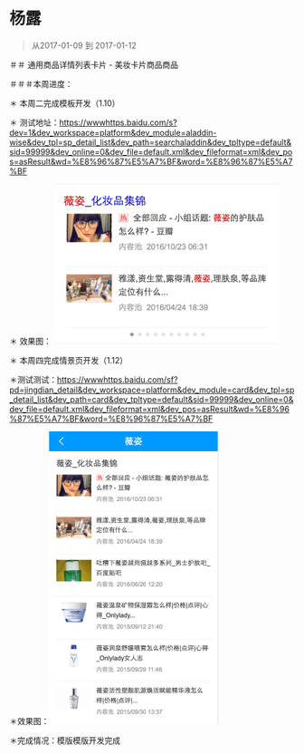 # 杨露

> 从2017-01-09 到 2017-01-12


＃＃ 通用商品详情列表卡片 - 美妆卡片商品商品

＃＃＃本周进度：

 ＊ 本周二完成模板开发（1.10）
 
 ＊ 测试地址：https://wwwhttps.baidu.com/s?dev=1&dev_workspace=platform&dev_module=aladdin-wise&dev_tpl=sp_detail_list&dev_path=searchaladdin&dev_tpltype=default&sid=99999&dev_online=0&dev_file=default.xml&dev_fileformat=xml&dev_pos=asResult&wd=%E8%96%87%E5%A7%BF&word=%E8%96%87%E5%A7%BF
 
 ＊ 效果图： <img width="400" src="img/yanglu/sp_detail.png">
 
 ＊ 本周四完成情景页开发（1.12）
 
 ＊测试测试：https://wwwhttps.baidu.com/sf?pd=jingdian_detail&dev_workspace=platform&dev_module=card&dev_tpl=sp_detail_list&dev_path=card&dev_tpltype=default&sid=99999&dev_online=0&dev_file=default.xml&dev_fileformat=xml&dev_pos=asResult&wd=%E8%96%87%E5%A7%BF&word=%E8%96%87%E5%A7%BF
 
 ＊效果图：<img width="300" src="img/yanglu/sf_sp_detail.png">
 
 ＊完成情况：模版模版开发完成
 

